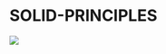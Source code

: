 # SOLID-PRINCIPLES

<img src='https://1.bp.blogspot.com/-nB4N3cVg16M/XSGSyZVP2BI/AAAAAAAAAEo/Wdo7gJLU1KMyBEiRNZcEObdcdvGCSP1bwCLcBGAs/s1600/SolidPrinciples.png'>

